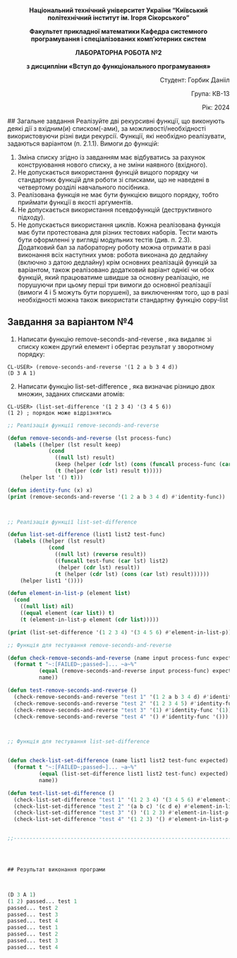 <p align="center"><b>Національний технічний університет України “Київський політехнічний інститут ім. Ігоря Сікорського”</b></p>
<p align="center"><b>Факультет прикладної математики Кафедра системного програмування і спеціалізованих комп’ютерних систем</b></p>
<p align="center"><b>ЛАБОРАТОРНА РОБОТА №2</b></p>
<p align="center"><b>з дисципліни «Вступ до функціонального програмування»</b></p>

<div align="right">
    <p>Студент: Горбик Данііл</p>
    <p>Група: КВ-13</p>
    <p>Рік: 2024</p>
</div>
## Загальне завдання
Реалізуйте дві рекурсивні функції, що виконують деякі дії з вхідним(и) списком(-ами), за можливості/необхідності використовуючи різні види рекурсії. Функції, які необхідно реалізувати, задаються варіантом (п. 2.1.1). Вимоги до функцій:

1. Зміна списку згідно із завданням має відбуватись за рахунок конструювання нового списку, а не зміни наявного (вхідного).
2. Не допускається використання функцій вищого порядку чи стандартних функцій для роботи зі списками, що не наведені в четвертому розділі навчального посібника.
3. Реалізована функція не має бути функцією вищого порядку, тобто приймати функції в якості аргументів.
4. Не допускається використання псевдофункцій (деструктивного підходу).
5. Не допускається використання циклів. Кожна реалізована функція має бути протестована для різних тестових наборів. Тести мають бути оформленні у вигляді модульних тестів (див. п. 2.3). Додатковий бал за лабораторну роботу можна отримати в разі виконання всіх наступних умов: робота виконана до дедлайну (включно з датою дедлайну) крім основних реалізацій функцій за варіантом, також реалізовано додатковий варіант однієї чи обох функцій, який працюватиме швидше за основну реалізацію, не порушуючи при цьому перші три вимоги до основної реалізації (вимоги 4 і 5 можуть бути порушені), за виключенням того, що в разі необхідності можна також використати стандартну функцію copy-list

## Завдання за варіантом №4

1. Написати функцію remove-seconds-and-reverse , яка видаляє зі списку кожен
   другий елемент і обертає результат у зворотному порядку:

```
CL-USER> (remove-seconds-and-reverse '(1 2 a b 3 4 d))
(D 3 A 1)
```

2. Написати функцію list-set-difference , яка визначає різницю двох множин,
   заданих списками атомів:

```
CL-USER> (list-set-difference '(1 2 3 4) '(3 4 5 6))
(1 2) ; порядок може відрізнятись
```

```lisp
;; Реалізація функції remove-seconds-and-reverse

(defun remove-seconds-and-reverse (lst process-func)
  (labels ((helper (lst result keep)
             (cond
               ((null lst) result)
               (keep (helper (cdr lst) (cons (funcall process-func (car lst)) result) nil))
               (t (helper (cdr lst) result t)))))
    (helper lst '() t)))

(defun identity-func (x) x)
(print (remove-seconds-and-reverse '(1 2 a b 3 4 d) #'identity-func))



;; Реалізація функції list-set-difference

(defun list-set-difference (list1 list2 test-func)
  (labels ((helper (lst result)
             (cond
               ((null lst) (reverse result))
               ((funcall test-func (car lst) list2)
                (helper (cdr lst) result))
               (t (helper (cdr lst) (cons (car lst) result))))))
    (helper list1 '())))

(defun element-in-list-p (element list)
  (cond
    ((null list) nil)
    ((equal element (car list)) t)
    (t (element-in-list-p element (cdr list)))))

(print (list-set-difference '(1 2 3 4) '(3 4 5 6) #'element-in-list-p))

;; Функція для тестування remove-seconds-and-reverse

(defun check-remove-seconds-and-reverse (name input process-func expected)
  (format t "~:[FAILED~;passed~]... ~a~%"
          (equal (remove-seconds-and-reverse input process-func) expected)
          name))

(defun test-remove-seconds-and-reverse ()
  (check-remove-seconds-and-reverse "test 1" '(1 2 a b 3 4 d) #'identity-func '(d 3 a 1))
  (check-remove-seconds-and-reverse "test 2" '(1 2 3 4 5) #'identity-func '(5 3 1))
  (check-remove-seconds-and-reverse "test 3" '(1) #'identity-func '(1))
  (check-remove-seconds-and-reverse "test 4" '() #'identity-func '()))



;; Функція для тестування list-set-difference


(defun check-list-set-difference (name list1 list2 test-func expected)
  (format t "~:[FAILED~;passed~]... ~a~%"
          (equal (list-set-difference list1 list2 test-func) expected)
          name))

(defun test-list-set-difference ()
  (check-list-set-difference "test 1" '(1 2 3 4) '(3 4 5 6) #'element-in-list-p '(1 2))
  (check-list-set-difference "test 2" '(a b c) '(c d e) #'element-in-list-p '(a b))
  (check-list-set-difference "test 3" '() '(1 2 3) #'element-in-list-p '())
  (check-list-set-difference "test 4" '(1 2 3) '() #'element-in-list-p '(1 2 3)))


;;-----------------------------------------------------------------------------------------------------------------




## Результат виконання програми



(D 3 A 1)
(1 2) passed... test 1
passed... test 2
passed... test 3
passed... test 4
passed... test 1
passed... test 2
passed... test 3
passed... test 4


```
